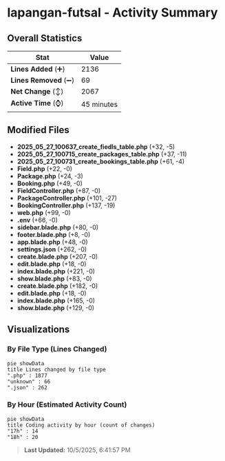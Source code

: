 # lapangan-futsal - Activity Summary 

## Overall Statistics

| Stat                   | Value                                                             |
| ---------------------- | ----------------------------------------------------------------- |
| **Lines Added** (➕)   | 2136                                          |
| **Lines Removed** (➖) | 69                                        |
| **Net Change** (↕)    | 2067                |
| **Active Time** (⌚)   | 45 minutes |


## Modified Files
- **2025_05_27_100637_create_fiedls_table.php** (+32, -5)
- **2025_05_27_100715_create_packages_table.php** (+37, -11)
- **2025_05_27_100731_create_bookings_table.php** (+61, -4)
- **Field.php** (+22, -0)
- **Package.php** (+24, -3)
- **Booking.php** (+49, -0)
- **FieldController.php** (+87, -0)
- **PackageController.php** (+101, -27)
- **BookingController.php** (+137, -19)
- **web.php** (+99, -0)
- **.env** (+66, -0)
- **sidebar.blade.php** (+80, -0)
- **footer.blade.php** (+8, -0)
- **app.blade.php** (+48, -0)
- **settings.json** (+262, -0)
- **create.blade.php** (+207, -0)
- **edit.blade.php** (+18, -0)
- **index.blade.php** (+221, -0)
- **show.blade.php** (+83, -0)
- **create.blade.php** (+182, -0)
- **edit.blade.php** (+18, -0)
- **index.blade.php** (+165, -0)
- **show.blade.php** (+129, -0)

## Visualizations

### By File Type (Lines Changed)

```mermaid
pie showData
title Lines changed by file type
".php" : 1877
"unknown" : 66
".json" : 262
```

### By Hour (Estimated Activity Count)

```mermaid
pie showData
title Coding activity by hour (count of changes)
"17h" : 14
"18h" : 20
```


> **Last Updated:** 10/5/2025, 6:41:57 PM